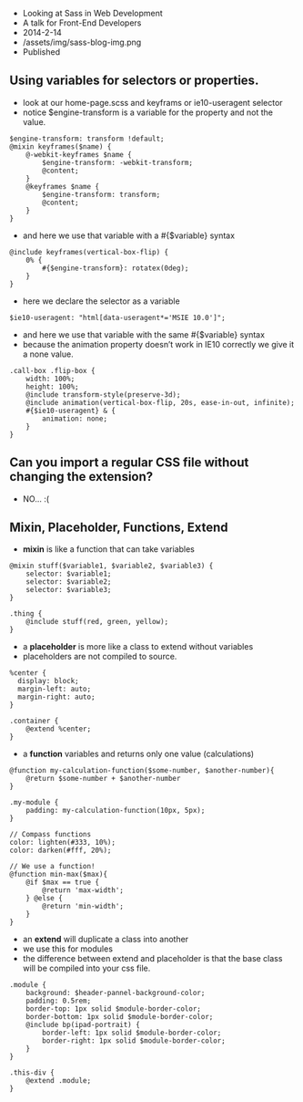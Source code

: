 * Looking at Sass in Web Development
* A talk for Front-End Developers
* 2014-2-14
* /assets/img/sass-blog-img.png
* Published

## Using variables for selectors or properties.

* look at our home-page.scss and keyframs or ie10-useragent selector
* notice $engine-transform is a variable for the property and not the value.

```  
$engine-transform: transform !default;
@mixin keyframes($name) {
    @-webkit-keyframes $name {
    	$engine-transform: -webkit-transform;
		@content;
	}
	@keyframes $name {
		$engine-transform: transform;
		@content;
	}
}
```

* and here we use that variable with a #{$variable} syntax   

```   
@include keyframes(vertical-box-flip) {
	0% {
		#{$engine-transform}: rotatex(0deg);	
	}
}
```   

* here we declare the selector as a variable

```
$ie10-useragent: "html[data-useragent*='MSIE 10.0']";
``` 

* and here we use that variable with the same #{$variable} syntax
* because the animation property doesn’t work in IE10 correctly we give it a none value.

```
.call-box .flip-box {
	width: 100%;
	height: 100%;
	@include transform-style(preserve-3d);
	@include animation(vertical-box-flip, 20s, ease-in-out, infinite);
	#{$ie10-useragent} & {
		animation: none;
	}
}
```

## Can you import a regular CSS file without changing the extension?

* NO... :(

## Mixin, Placeholder, Functions, Extend

* __mixin__ is like a function that can take variables

``` 
@mixin stuff($variable1, $variable2, $variable3) {
    selector: $variable1;
    selector: $variable2;
    selector: $variable3;
}

.thing {
    @include stuff(red, green, yellow);
}
```

* a __placeholder__ is more like a class to extend without variables
* placeholders are not compiled to source.

```
%center {
  display: block;
  margin-left: auto;
  margin-right: auto;
}

.container {
    @extend %center;
}
```

* a __function__ variables and returns only one value (calculations)

```
@function my-calculation-function($some-number, $another-number){
    @return $some-number + $another-number
}

.my-module {
    padding: my-calculation-function(10px, 5px);
}

// Compass functions
color: lighten(#333, 10%);
color: darken(#fff, 20%);

// We use a function!
@function min-max($max){
    @if $max == true {
		@return 'max-width';
	} @else {
		@return 'min-width';
	}
}

```

* an __extend__ will duplicate a class into another 
* we use this for modules
* the difference between extend and placeholder is that the base class will be compiled into your css file.

```
.module {
    background: $header-pannel-background-color;
	padding: 0.5rem;
	border-top: 1px solid $module-border-color;
	border-bottom: 1px solid $module-border-color;
	@include bp(ipad-portrait) {
		border-left: 1px solid $module-border-color;
		border-right: 1px solid $module-border-color;
	}
}

.this-div {
    @extend .module;
}
```


